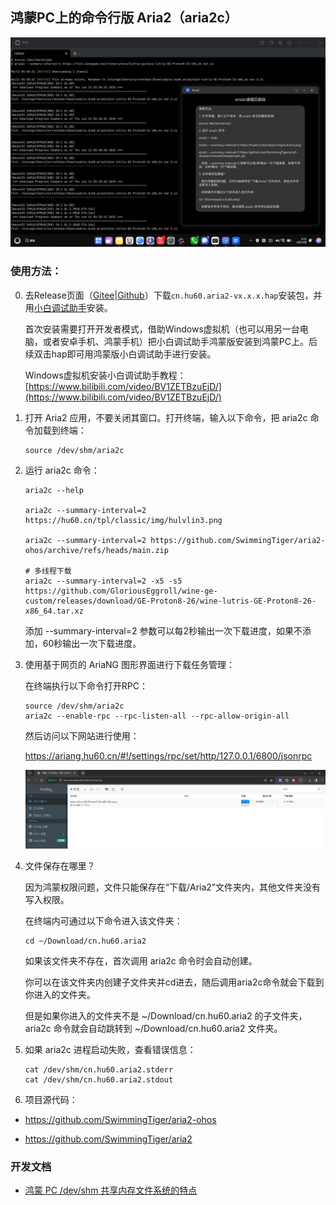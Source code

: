 ## 鸿蒙PC上的命令行版 Aria2（aria2c）

![screenshot_20250612_055152](docs/img/screenshot.jpg)

### 使用方法：

0. 去Release页面（[Gitee](https://gitee.com/SwimmingTiger/aria2-ohos/releases)|[Github](https://github.com/SwimmingTiger/aria2-ohos/releases)）下载`cn.hu60.aria2-vx.x.x.hap`安装包，并用[小白调试助手](https://github.com/likuai2010/auto-installer/releases)安装。

   首次安装需要打开开发者模式，借助Windows虚拟机（也可以用另一台电脑，或者安卓手机、鸿蒙手机）把小白调试助手鸿蒙版安装到鸿蒙PC上。后续双击hap即可用鸿蒙版小白调试助手进行安装。

   Windows虚拟机安装小白调试助手教程：[https://www.bilibili.com/video/BV1ZETBzuEjD/](https://www.bilibili.com/video/BV1ZETBzuEjD/)

2. 打开 Aria2 应用，不要关闭其窗口。打开终端，输入以下命令，把 aria2c 命令加载到终端：

    ```
    source /dev/shm/aria2c
    ```

3. 运行 aria2c 命令：

    ```
    aria2c --help
    
    aria2c --summary-interval=2 https://hu60.cn/tpl/classic/img/hulvlin3.png
    
    aria2c --summary-interval=2 https://github.com/SwimmingTiger/aria2-ohos/archive/refs/heads/main.zip
  
    # 多线程下载
    aria2c --summary-interval=2 -x5 -s5 https://github.com/GloriousEggroll/wine-ge-custom/releases/download/GE-Proton8-26/wine-lutris-GE-Proton8-26-x86_64.tar.xz
    ```

   添加 --summary-interval=2 参数可以每2秒输出一次下载进度，如果不添加，60秒输出一次下载进度。

4. 使用基于网页的 AriaNG 图形界面进行下载任务管理：

   在终端执行以下命令打开RPC：

   ```
   source /dev/shm/aria2c
   aria2c --enable-rpc --rpc-listen-all --rpc-allow-origin-all
   ```

   然后访问以下网站进行使用：

   https://ariang.hu60.cn/#!/settings/rpc/set/http/127.0.0.1/6800/jsonrpc

   ![image](docs/img/ariang.png)

4. 文件保存在哪里？

   因为鸿蒙权限问题，文件只能保存在“下载/Aria2”文件夹内，其他文件夹没有写入权限。

   在终端内可通过以下命令进入该文件夹：

    ```
    cd ~/Download/cn.hu60.aria2
    ```

   如果该文件夹不存在，首次调用 aria2c 命令时会自动创建。

   你可以在该文件夹内创建子文件夹并cd进去，随后调用aria2c命令就会下载到你进入的文件夹。

   但是如果你进入的文件夹不是 ~/Download/cn.hu60.aria2 的子文件夹，
   aria2c 命令就会自动跳转到 ~/Download/cn.hu60.aria2 文件夹。

5. 如果 aria2c 进程启动失败，查看错误信息：

    ```
    cat /dev/shm/cn.hu60.aria2.stderr
    cat /dev/shm/cn.hu60.aria2.stdout
    ```

6. 项目源代码：

  * https://github.com/SwimmingTiger/aria2-ohos
  
  * https://github.com/SwimmingTiger/aria2

### 开发文档

* [鸿蒙 PC /dev/shm 共享内存文件系统的特点](docs/dev-shm.md)
